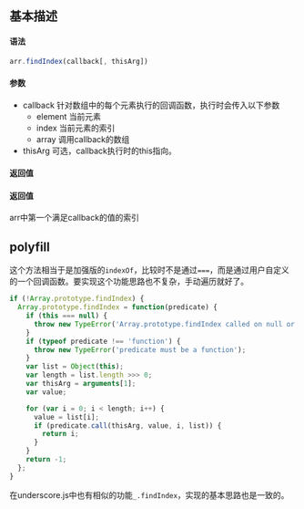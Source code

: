 ## 基本描述

#### 语法

```javascript
arr.findIndex(callback[, thisArg])
```

#### 参数

* callback 针对数组中的每个元素执行的回调函数，执行时会传入以下参数
	* element 当前元素
	* index 当前元素的索引
	* array 调用callback的数组
* thisArg 可选，callback执行时的this指向。

#### 返回值


#### 返回值

arr中第一个满足callback的值的索引


## polyfill

这个方法相当于是加强版的```indexOf```，比较时不是通过```===```，而是通过用户自定义的一个回调函数。要实现这个功能思路也不复杂，手动遍历就好了。


```javascript
if (!Array.prototype.findIndex) {
  Array.prototype.findIndex = function(predicate) {
    if (this === null) {
      throw new TypeError('Array.prototype.findIndex called on null or undefined');
    }
    if (typeof predicate !== 'function') {
      throw new TypeError('predicate must be a function');
    }
    var list = Object(this);
    var length = list.length >>> 0;
    var thisArg = arguments[1];
    var value;

    for (var i = 0; i < length; i++) {
      value = list[i];
      if (predicate.call(thisArg, value, i, list)) {
        return i;
      }
    }
    return -1;
  };
}
```

在underscore.js中也有相似的功能```_.findIndex```，实现的基本思路也是一致的。